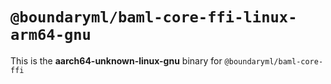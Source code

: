 # `@boundaryml/baml-core-ffi-linux-arm64-gnu`

This is the **aarch64-unknown-linux-gnu** binary for `@boundaryml/baml-core-ffi`
